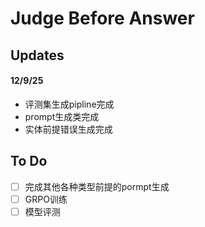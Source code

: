 # Judge Before Answer

## Updates
#### 12/9/25
- 评测集生成pipline完成
- prompt生成类完成
- 实体前提错误生成完成

## To Do 
- [ ] 完成其他各种类型前提的pormpt生成
- [ ] GRPO训练
- [ ] 模型评测